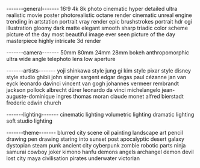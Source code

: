 -------general-------
16:9
4k
8k
photo
cinematic
hyper detailed
ultra realistic
movie poster
photorealistic
octane render
cinematic
unreal engine
trending in artstation
portrait
vray render
epic
brushstrokes
portrait
hdr
cgi
illustration
gloomy
dark
matte
elegant
smooth
sharp
triadic color scheme
picture of the day
most beautiful image ever seen
picture of the day
masterpiece
highly intricate
3d render

-------camera-------
50mm
80mm
24mm
28mm
bokeh
anthropomorphic
ultra wide angle
telephoto lens
low aperture

-------artists-------
yoji shinkawa style
jung gi kim style
pixar style
disney style
studio ghibli
john singer sargent
edgar degas
paul cézanne
jan van eyck
leonardo davinci
vincent van gogh
johannes vermeer
rembrandt
jackson pollock
albrecht dürer
leonardo da vinci
michelangelo
jean-auguste-dominique ingres
thomas moran
claude monet
alfred bierstadt
frederic edwin church

-------lighting-------
cinematic lighting
volumetric lighting
dramatic lighting
soft studio lighting

-------theme-------
blurred city scene
oil painting
landscape art
pencil drawing
pen drawing
staring into sunset
post apocalyptic
desert
galaxy
dystopian
steam punk
ancient city
cyberpunk
zombie
robotic parts
ninja
samurai
cowboy
joker
kimono
hanfu
demons
angels
archangel
demon
devil
lost city
maya civilisation
pirates
underwater
victorian

